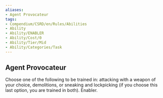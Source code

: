 ```yaml
---
aliases:
- Agent Provocateur
tags:
- Compendium/CSRD/en/Rules/Abilities
- Ability
- Ability/ENABLER
- Ability/Cost/0
- Ability/Tier/Mid
- Ability/Categories/Task
---
```


  
## Agent Provocateur  
Choose one of the following to be trained in: attacking with a weapon of your choice, demolitions, or sneaking and lockpicking (if you choose this last option, you are trained in both). Enabler.